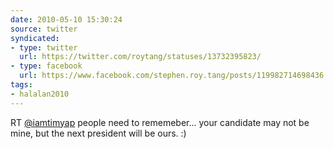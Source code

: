 ```yaml
---
date: 2010-05-10 15:30:24
source: twitter
syndicated:
- type: twitter
  url: https://twitter.com/roytang/statuses/13732395823/
- type: facebook
  url: https://www.facebook.com/stephen.roy.tang/posts/119982714698436
tags:
- halalan2010
---
```


RT [@iamtimyap](https://twitter.com/iamtimyap/) people need to rememeber... your candidate may not be mine, but the next president will be ours. :)